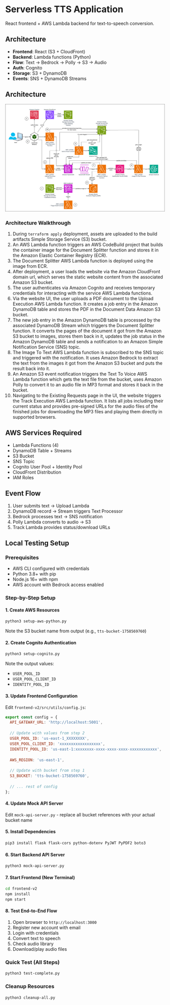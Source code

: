 # Serverless TTS Application

React frontend + AWS Lambda backend for text-to-speech conversion.

## Architecture
- **Frontend**: React (S3 + CloudFront)
- **Backend**: Lambda functions (Python)
- **Flow**: Text → Bedrock → Polly → S3 → Audio
- **Auth**: Cognito
- **Storage**: S3 + DynamoDB
- **Events**: SNS + DynamoDB Streams

## Architecture
![Architecture Diagram](images/architecture.png)

### Architecture Walkthrough

1. During `terraform apply` deployment, assets are uploaded to the build artifacts Simple Storage Service (S3) bucket.
2. An AWS Lambda function triggers an AWS CodeBuild project that builds the container image for the Document Splitter function and stores it in the Amazon Elastic Container Registry (ECR).
3. The Document Splitter AWS Lambda function is deployed using the image from ECR.
4. After deployment, a user loads the website via the Amazon CloudFront domain url, which serves the static website content from the associated Amazon S3 bucket.
5. The user authenticates via Amazon Cognito and receives temporary credentials for interacting with the service AWS Lambda functions.
6. Via the website UI, the user uploads a PDF document to the Upload Execution AWS Lambda function. It creates a job entry in the Amazon DynamoDB table and stores the PDF in the Document Data Amazon S3 bucket.
7. The new job entry in the Amazon DynamoDB table is processed by the associated DynamoDB Stream which triggers the Document Splitter function. It converts the pages of the document it got from the Amazon S3 bucket to images, stores them back in it, updates the job status in the Amazon DynamoDB table and sends a notification to an Amazon Simple Notification Service (SNS) topic.
8. The Image To Text AWS Lambda function is subscribed to the SNS topic and triggered with the notification. It uses Amazon Bedrock to extract the text from the images it got from the Amazon S3 bucket and puts the result back into it.
9. An Amazon S3 event notification triggers the Text To Voice AWS Lambda function which gets the text file from the bucket, uses Amazon Polly to convert it to an audio file in MP3 format and stores it back in the bucket.
10. Navigating to the Existing Requests page in the UI, the website triggers the Track Execution AWS Lambda function. It lists all jobs including their current status and provides pre-signed URLs for the audio files of the finished jobs for downloading the MP3 files and playing them directly in supported browsers.


## AWS Services Required
- Lambda Functions (4)
- DynamoDB Table + Streams
- S3 Bucket
- SNS Topic
- Cognito User Pool + Identity Pool
- CloudFront Distribution
- IAM Roles

## Event Flow
1. User submits text → Upload Lambda
2. DynamoDB record → Stream triggers Text Processor
3. Bedrock processes text → SNS notification
4. Polly Lambda converts to audio → S3
5. Track Lambda provides status/download URLs

## Local Testing Setup

### Prerequisites
- AWS CLI configured with credentials
- Python 3.8+ with pip
- Node.js 16+ with npm
- AWS account with Bedrock access enabled

### Step-by-Step Setup

#### 1. Create AWS Resources
```bash
python3 setup-aws-python.py
```
Note the S3 bucket name from output (e.g., `tts-bucket-1758569760`)

#### 2. Create Cognito Authentication
```bash
python3 setup-cognito.py
```
Note the output values:
- `USER_POOL_ID`
- `USER_POOL_CLIENT_ID`
- `IDENTITY_POOL_ID`

#### 3. Update Frontend Configuration
Edit `frontend-v2/src/utils/config.js`:
```javascript
export const config = {
  API_GATEWAY_URL: 'http://localhost:5001',
  
  // Update with values from step 2
  USER_POOL_ID: 'us-east-1_XXXXXXXX',
  USER_POOL_CLIENT_ID: 'xxxxxxxxxxxxxxxxxx', 
  IDENTITY_POOL_ID: 'us-east-1:xxxxxxxx-xxxx-xxxx-xxxx-xxxxxxxxxxxx',
  
  AWS_REGION: 'us-east-1',
  
  // Update with bucket from step 1
  S3_BUCKET: 'tts-bucket-1758569760',
  
  // ... rest of config
};
```

#### 4. Update Mock API Server
Edit `mock-api-server.py` - replace all bucket references with your actual bucket name

#### 5. Install Dependencies
```bash
pip3 install flask flask-cors python-dotenv PyJWT PyPDF2 boto3
```

#### 6. Start Backend API Server
```bash
python3 mock-api-server.py
```

#### 7. Start Frontend (New Terminal)
```bash
cd frontend-v2
npm install
npm start
```

#### 8. Test End-to-End Flow
1. Open browser to `http://localhost:3000`
2. Register new account with email
3. Login with credentials
4. Convert text to speech
5. Check audio library
6. Download/play audio files

### Quick Test (All Steps)
```bash
python3 test-complete.py
```

### Cleanup Resources
```bash
python3 cleanup-all.py
```
